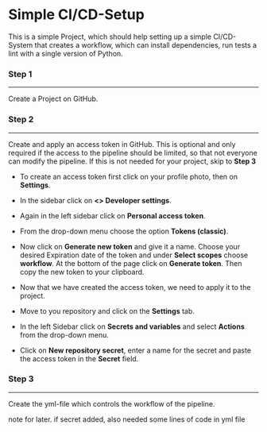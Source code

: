# Simple CI/CD-Setup

This is a simple Project, which should help setting up a simple CI/CD-System that creates a workflow, which can install dependencies, run tests a lint with a single version of Python.

### Step 1
---

Create a Project on GitHub.

### Step 2
---

Create and apply an access token in GitHub. This is optional and only required if the access to the pipeline should be limited, so that not everyone can modify the pipeline.
If this is not needed for your project, skip to **Step 3**

- To create an access token first click on your profile photo, then on **Settings**. 

- In the sidebar click on **<> Developer settings**.

- Again in the left sidebar click on **Personal access token**. 

- From the drop-down menu choose the option **Tokens (classic)**.

- Now click on **Generate new token** and give it a name. Choose your desired Expiration date of the token and under **Select scopes** choose **workflow**. At the bottom of the page click on **Generate token**. Then copy the new token to your clipboard.

- Now that we have created the access token, we need to apply it to the project.

- Move to you repository and click on the **Settings** tab.

- In the left Sidebar click on **Secrets and variables** and select **Actions** from the drop-down menu.

- Click on **New repository secret**, enter a name for the secret and paste the access token in the **Secret** field.

### Step 3
---
Create the yml-file which controls the workflow of the pipeline.

note for later. if secret added, also needed some lines of code in yml file